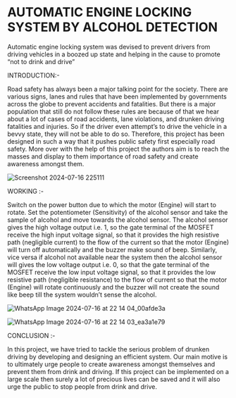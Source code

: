 # AUTOMATIC ENGINE LOCKING SYSTEM BY ALCOHOL DETECTION
 Automatic engine locking system was devised to prevent drivers from driving vehicles in a boozed up state and helping in the cause to promote “not to drink and drive”

 INTRODUCTION:- 
 
 Road safety has always been a major
talking point for the society. There are various signs, lanes
and rules that have been implemented by governments
across the globe to prevent accidents and fatalities. But
there is a major population that still do not follow these
rules are because of that we hear about a lot of cases of
road accidents, lane violations, and drunken driving
fatalities and injuries. So if the driver even attempt’s to drive
the vehicle in a bevvy state, they will not be able to do so.
Therefore, this project has been designed in such a way that
it pushes public safety first especially road safety. More
over with the help of this project the authors aim is to reach
the masses and display to them importance of road safety
and create awareness amongst them.


![Screenshot 2024-07-16 225111](https://github.com/user-attachments/assets/6d8334e8-9477-421f-bb75-82e252d250f4)



WORKING :-

Switch on the power button due to which the motor (Engine) will start to rotate.
Set the potentiometer (Sensitivity) of the alcohol sensor and take the sample of
alcohol and move towards the alcohol sensor.
The alcohol sensor gives the high voltage output i.e. 1, so the gate terminal of the
MOSFET receive the high input voltage signal, so that it provides the high resistive
path (negligible current) to the flow of the current so that the motor (Engine) will turn
off automatically and the buzzer make sound of beep.
 Similarly, vice versa if alcohol not available near the system then the alcohol sensor
will gives the low voltage output i.e. 0, so that the gate terminal of the MOSFET
receive the low input voltage signal, so that it provides the low resistive path
(negligible resistance) to the flow of current so that the motor (Engine) will rotate
continuously and the buzzer will not create the sound like beep till the system
wouldn’t sense the alcohol.


![WhatsApp Image 2024-07-16 at 22 14 04_00afde3a](https://github.com/user-attachments/assets/b8be0396-87e1-4a3a-935f-2da185ad0957)


![WhatsApp Image 2024-07-16 at 22 14 03_ea3a1e79](https://github.com/user-attachments/assets/099b4795-02ac-452d-a85b-e3a979c53131)




CONCLUSION :-

In this project, we have tried to tackle the serious problem of drunken driving by developing
and designing an efficient system. Our main motive is to ultimately urge people to create
awareness amongst themselves and prevent them from drink and driving. If this project can be
implemented on a large scale then surely a lot of precious lives can be saved and it will also urge
the public to stop people from drink and drive.




